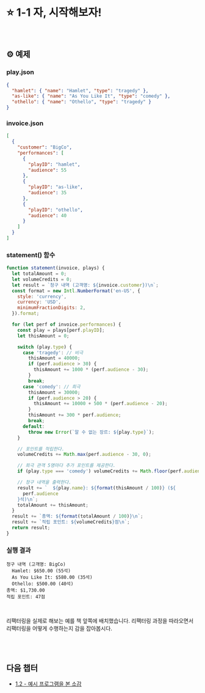 # :star: 1-1 자, 시작해보자!

<br>

## :gear: 예제

### play.json

```json
{
  "hamlet": { "name": "Hamlet", "type": "tragedy" },
  "as-like": { "name": "As You Like It", "type": "comedy" },
  "othello": { "name": "Othello", "type": "tragedy" }
}
```

### invoice.json

```json
[
  {
    "customer": "BigCo",
    "performances": [
      {
        "playID": "hamlet",
        "audience": 55
      },
      {
        "playID": "as-like",
        "audience": 35
      },
      {
        "playID": "othello",
        "audience": 40
      }
    ]
  }
]
```

### statement() 함수

```js
function statement(invoice, plays) {
  let totalAmount = 0;
  let volumeCredits = 0;
  let result = `청구 내역 (고객명: ${invoice.customer})\n`;
  const format = new Intl.NumberFormat('en-US', {
    style: 'currency',
    currency: 'USD',
    minimumFractionDigits: 2,
  }).format;

  for (let perf of invoice.performances) {
    const play = plays[perf.playID];
    let thisAmount = 0;

    switch (play.type) {
      case 'tragedy': // 비극
        thisAmount = 40000;
        if (perf.audience > 30) {
          thisAmount += 1000 * (perf.audience - 30);
        }
        break;
      case 'comedy': // 희극
        thisAmount = 30000;
        if (perf.audience > 20) {
          thisAmount += 10000 + 500 * (perf.audience - 20);
        }
        thisAmount += 300 * perf.audience;
        break;
      default:
        throw new Error(`알 수 없는 장르: ${play.type}`);
    }

    // 포인트를 적립한다.
    volumeCredits += Math.max(perf.audience - 30, 0);

    // 희극 관객 5명마다 추가 포인트를 제공한다.
    if (play.type === 'comedy') volumeCredits += Math.floor(perf.audience / 5);

    // 청구 내역을 출력한다.
    result += `  ${play.name}: ${format(thisAmount / 100)} (${
      perf.audience
    }석)\n`;
    totalAmount += thisAmount;
  }
  result += `총액: ${format(totalAmount / 100)}\n`;
  result += `적립 포인트: ${volumeCredits}점\n`;
  return result;
}
```

### 실행 결과

```
청구 내역 (고객명: BigCo)
  Hamlet: $650.00 (55석)
  As You Like It: $580.00 (35석)
  Othello: $500.00 (40석)
총액: $1,730.00
적립 포인트: 47점
```

<br>

리팩터링을 실제로 해보는 예를 책 앞쪽에 배치했습니다. 리팩터링 과정을 따라오면서 리팩터링을 어떻게 수행하는지 감을 잡아봅시다.

<br>

<br>

## 다음 챕터

- [1.2 - 예시 프로그램을 본 소감](https://github.com/Esoolgnah/Summary_of_Refactoring_2nd_Edition/blob/main/01_리팩터링_첫번째_예시/01_02_예시_프로그램을_본_소감.md)
